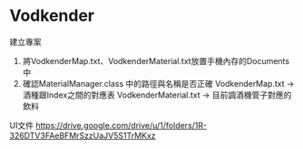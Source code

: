
# Vodkender
建立專案
1. 將VodkenderMap.txt、VodkenderMaterial.txt放置手機內存的Documents中
2. 確認MaterialManager.class 中的路徑與名稱是否正確
VodkenderMap.txt -> 酒種跟Index之間的對應表
VodkenderMaterial.txt -> 目前調酒機管子對應的飲料

UI文件
https://drive.google.com/drive/u/1/folders/1R-326DTV3FAeBFMrSzzUaJV5S1TrMKxz
